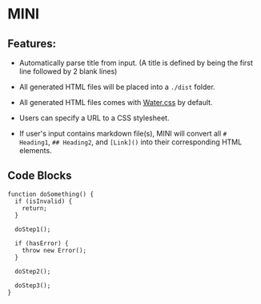 # MINI

## Features:

- Automatically parse title from input. (A title is defined by being the first line followed by 2 blank lines)

- All generated HTML files will be placed into a `./dist` folder.

- All generated HTML files comes with [Water.css](https://github.com/kognise/water.css) by default.

- Users can specify a URL to a CSS stylesheet.

- If user's input contains markdown file(s), MINI will convert all `# Heading1`, `## Heading2`, and `[Link]()` into their corresponding HTML elements.

## Code Blocks

```
function doSomething() {
  if (isInvalid) {
    return;
  }

  doStep1();

  if (hasError) {
    throw new Error();
  }

  doStep2();

  doStep3();
}
```
